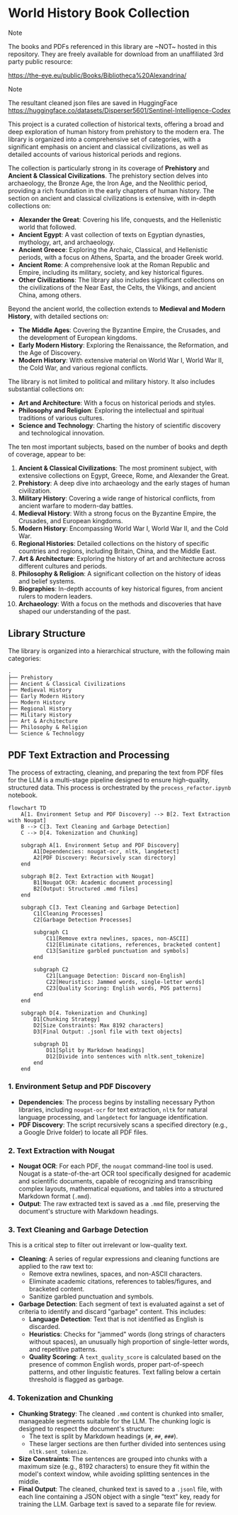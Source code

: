 # World History Book Collection

> [!NOTE]
> The books and PDFs referenced in this library are ~NOT~ hosted in this repository. They are freely available for download from an unaffiliated 3rd party public resource:
> 
> https://the-eye.eu/public/Books/Bibliotheca%20Alexandrina/

> [!NOTE]
> The resultant cleaned json files are saved in HuggingFace 
>https://huggingface.co/datasets/Disperser5601/Sentinel-Intelligence-Codex

This project is a curated collection of historical texts, offering a broad and deep exploration of human history from prehistory to the modern era. The library is organized into a comprehensive set of categories, with a significant emphasis on ancient and classical civilizations, as well as detailed accounts of various historical periods and regions.

The collection is particularly strong in its coverage of **Prehistory** and **Ancient & Classical Civilizations**. The prehistory section delves into archaeology, the Bronze Age, the Iron Age, and the Neolithic period, providing a rich foundation in the early chapters of human history. The section on ancient and classical civilizations is extensive, with in-depth collections on:

*   **Alexander the Great**: Covering his life, conquests, and the Hellenistic world that followed.
*   **Ancient Egypt**: A vast collection of texts on Egyptian dynasties, mythology, art, and archaeology.
*   **Ancient Greece**: Exploring the Archaic, Classical, and Hellenistic periods, with a focus on Athens, Sparta, and the broader Greek world.
*   **Ancient Rome**: A comprehensive look at the Roman Republic and Empire, including its military, society, and key historical figures.
*   **Other Civilizations**: The library also includes significant collections on the civilizations of the Near East, the Celts, the Vikings, and ancient China, among others.

Beyond the ancient world, the collection extends to **Medieval and Modern History**, with detailed sections on:

*   **The Middle Ages**: Covering the Byzantine Empire, the Crusades, and the development of European kingdoms.
*   **Early Modern History**: Exploring the Renaissance, the Reformation, and the Age of Discovery.
*   **Modern History**: With extensive material on World War I, World War II, the Cold War, and various regional conflicts.

The library is not limited to political and military history. It also includes substantial collections on:

*   **Art and Architecture**: With a focus on historical periods and styles.
*   **Philosophy and Religion**: Exploring the intellectual and spiritual traditions of various cultures.
*   **Science and Technology**: Charting the history of scientific discovery and technological innovation.

The ten most important subjects, based on the number of books and depth of coverage, appear to be:

1.  **Ancient & Classical Civilizations**: The most prominent subject, with extensive collections on Egypt, Greece, Rome, and Alexander the Great.
2.  **Prehistory**: A deep dive into archaeology and the early stages of human civilization.
3.  **Military History**: Covering a wide range of historical conflicts, from ancient warfare to modern-day battles.
4.  **Medieval History**: With a strong focus on the Byzantine Empire, the Crusades, and European kingdoms.
5.  **Modern History**: Encompassing World War I, World War II, and the Cold War.
6.  **Regional Histories**: Detailed collections on the history of specific countries and regions, including Britain, China, and the Middle East.
7.  **Art & Architecture**: Exploring the history of art and architecture across different cultures and periods.
8.  **Philosophy & Religion**: A significant collection on the history of ideas and belief systems.
9.  **Biographies**: In-depth accounts of key historical figures, from ancient rulers to modern leaders.
10. **Archaeology**: With a focus on the methods and discoveries that have shaped our understanding of the past.

## Library Structure

The library is organized into a hierarchical structure, with the following main categories:

```
.
├── Prehistory
├── Ancient & Classical Civilizations
├── Medieval History
├── Early Modern History
├── Modern History
├── Regional History
├── Military History
├── Art & Architecture
├── Philosophy & Religion
└── Science & Technology
```

## PDF Text Extraction and Processing

The process of extracting, cleaning, and preparing the text from PDF files for the LLM is a multi-stage pipeline designed to ensure high-quality, structured data. This process is orchestrated by the `process_refactor.ipynb` notebook.

```mermaid
flowchart TD
    A[1. Environment Setup and PDF Discovery] --> B[2. Text Extraction with Nougat]
    B --> C[3. Text Cleaning and Garbage Detection]
    C --> D[4. Tokenization and Chunking]

    subgraph A[1. Environment Setup and PDF Discovery]
        A1[Dependencies: nougat-ocr, nltk, langdetect]
        A2[PDF Discovery: Recursively scan directory]
    end

    subgraph B[2. Text Extraction with Nougat]
        B1[Nougat OCR: Academic document processing]
        B2[Output: Structured .mmd files]
    end

    subgraph C[3. Text Cleaning and Garbage Detection]
        C1[Cleaning Processes]
        C2[Garbage Detection Processes]
        
        subgraph C1
            C11[Remove extra newlines, spaces, non-ASCII]
            C12[Eliminate citations, references, bracketed content]
            C13[Sanitize garbled punctuation and symbols]
        end
        
        subgraph C2
            C21[Language Detection: Discard non-English]
            C22[Heuristics: Jammed words, single-letter words]
            C23[Quality Scoring: English words, POS patterns]
        end
    end

    subgraph D[4. Tokenization and Chunking]
        D1[Chunking Strategy]
        D2[Size Constraints: Max 8192 characters]
        D3[Final Output: .jsonl file with text objects]
        
        subgraph D1
            D11[Split by Markdown headings]
            D12[Divide into sentences with nltk.sent_tokenize]
        end
    end
```
### 1. Environment Setup and PDF Discovery

- **Dependencies**: The process begins by installing necessary Python libraries, including `nougat-ocr` for text extraction, `nltk` for natural language processing, and `langdetect` for language identification.
- **PDF Discovery**: The script recursively scans a specified directory (e.g., a Google Drive folder) to locate all PDF files.

### 2. Text Extraction with Nougat

- **Nougat OCR**: For each PDF, the `nougat` command-line tool is used. Nougat is a state-of-the-art OCR tool specifically designed for academic and scientific documents, capable of recognizing and transcribing complex layouts, mathematical equations, and tables into a structured Markdown format (`.mmd`).
- **Output**: The raw extracted text is saved as a `.mmd` file, preserving the document's structure with Markdown headings.

### 3. Text Cleaning and Garbage Detection

This is a critical step to filter out irrelevant or low-quality text.

- **Cleaning**: A series of regular expressions and cleaning functions are applied to the raw text to:
    - Remove extra newlines, spaces, and non-ASCII characters.
    - Eliminate academic citations, references to tables/figures, and bracketed content.
    - Sanitize garbled punctuation and symbols.
- **Garbage Detection**: Each segment of text is evaluated against a set of criteria to identify and discard "garbage" content. This includes:
    - **Language Detection**: Text that is not identified as English is discarded.
    - **Heuristics**: Checks for "jammed" words (long strings of characters without spaces), an unusually high proportion of single-letter words, and repetitive patterns.
    - **Quality Scoring**: A `text_quality_score` is calculated based on the presence of common English words, proper part-of-speech patterns, and other linguistic features. Text falling below a certain threshold is flagged as garbage.

### 4. Tokenization and Chunking

- **Chunking Strategy**: The cleaned `.mmd` content is chunked into smaller, manageable segments suitable for the LLM. The chunking logic is designed to respect the document's structure:
    - The text is split by Markdown headings (`#`, `##`, `###`).
    - These larger sections are then further divided into sentences using `nltk.sent_tokenize`.
- **Size Constraints**: The sentences are grouped into chunks with a maximum size (e.g., 8192 characters) to ensure they fit within the model's context window, while avoiding splitting sentences in the middle.
- **Final Output**: The cleaned, chunked text is saved to a `.jsonl` file, with each line containing a JSON object with a single "text" key, ready for training the LLM. Garbage text is saved to a separate file for review.
